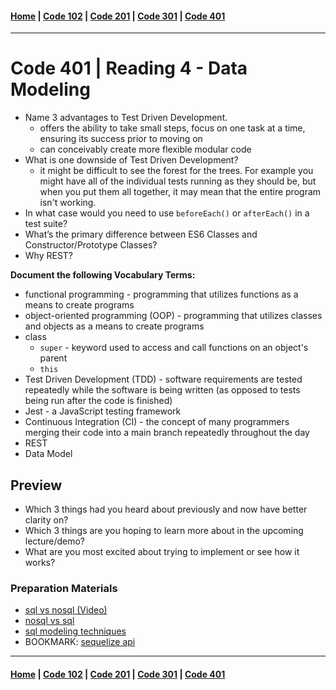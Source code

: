 #### [Home](../README.md) | [Code 102](../102main.md) | [Code 201](../201main.md) | [Code 301](../301main.md) | [Code 401](../401main.md)

---

# Code 401 | Reading 4 - Data Modeling

-   Name 3 advantages to Test Driven Development.
    -   offers the ability to take small steps, focus on one task at a time, ensuring its success prior to moving on
    -   can conceivably create more flexible modular code
-   What is one downside of Test Driven Development?
    -   it might be difficult to see the forest for the trees. For example you might have all of the individual tests running as they should be, but when you put them all together, it may mean that the entire program isn't working.
-   In what case would you need to use `beforeEach()` or `afterEach()` in a test suite?
-   What’s the primary difference between ES6 Classes and Constructor/Prototype Classes?
-   Why REST?

**Document the following Vocabulary Terms:**

-   functional programming - programming that utilizes functions as a means to create programs
-   object-oriented programming (OOP) - programming that utilizes classes and objects as a means to create programs
-   class
    -   `super` - keyword used to access and call functions on an object's parent
    -   `this`
-   Test Driven Development (TDD) - software requirements are tested repeatedly while the software is being written (as opposed to tests being run after the code is finished)
-   Jest - a JavaScript testing framework
-   Continuous Integration (CI) - the concept of many programmers merging their code into a main branch repeatedly throughout the day
-   REST
-   Data Model

## Preview

-   Which 3 things had you heard about previously and now have better clarity on?
-   Which 3 things are you hoping to learn more about in the upcoming lecture/demo?
-   What are you most excited about trying to implement or see how it works?

### Preparation Materials

-   [sql vs nosql (Video)](https://www.youtube.com/watch?v=ZS_kXvOeQ5Y)
-   [nosql vs sql](https://www.thegeekstuff.com/2014/01/sql-vs-nosql-db/?utm_source=tuicool)
-   [sql modeling techniques](https://www.essentialsql.com/get-ready-to-learn-sql-7-simplified-data-modeling/)
-   BOOKMARK: [sequelize api](https://sequelize.org/master/)

---

#### [Home](../README.md) | [Code 102](../102main.md) | [Code 201](../201main.md) | [Code 301](../301main.md) | [Code 401](../401main.md)
